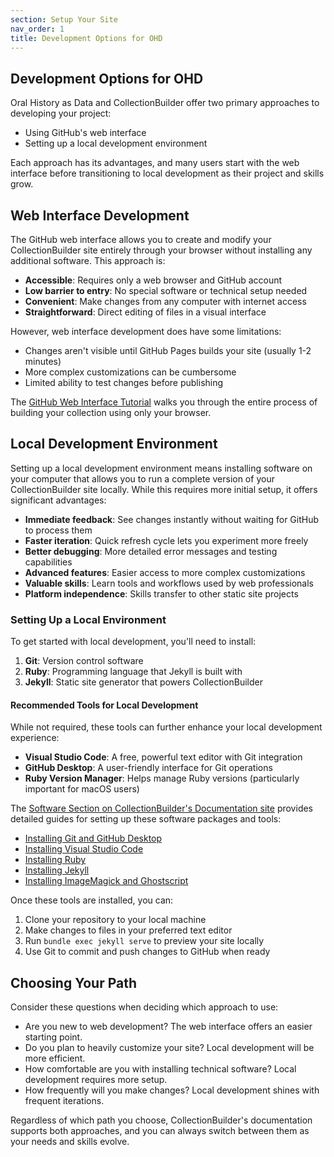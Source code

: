 ```yaml
---
section: Setup Your Site
nav_order: 1
title: Development Options for OHD
---
```


## Development Options for OHD

Oral History as Data and CollectionBuilder offer two primary approaches to developing your  project: 

- Using GitHub's web interface
- Setting up a local development environment

Each approach has its advantages, and many users start with the web interface before transitioning to local development as their project and skills grow.

## Web Interface Development

The GitHub web interface allows you to create and modify your CollectionBuilder site entirely through your browser without installing any additional software. This approach is:

- **Accessible**: Requires only a web browser and GitHub account
- **Low barrier to entry**: No special software or technical setup needed
- **Convenient**: Make changes from any computer with internet access
- **Straightforward**: Direct editing of files in a visual interface

However, web interface development does have some limitations:
- Changes aren't visible until GitHub Pages builds your site (usually 1-2 minutes)
- More complex customizations can be cumbersome
- Limited ability to test changes before publishing

The [GitHub Web Interface Tutorial](/content/tutorials/tutorial-github) walks you through the entire process of building your collection using only your browser.

## Local Development Environment

Setting up a local development environment means installing software on your computer that allows you to run a complete version of your CollectionBuilder site locally. While this requires more initial setup, it offers significant advantages:

- **Immediate feedback**: See changes instantly without waiting for GitHub to process them
- **Faster iteration**: Quick refresh cycle lets you experiment more freely
- **Better debugging**: More detailed error messages and testing capabilities
- **Advanced features**: Easier access to more complex customizations
- **Valuable skills**: Learn tools and workflows used by web professionals
- **Platform independence**: Skills transfer to other static site projects

### Setting Up a Local Environment

To get started with local development, you'll need to install:

1. **Git**: Version control software
2. **Ruby**: Programming language that Jekyll is built with
3. **Jekyll**: Static site generator that powers CollectionBuilder


#### Recommended Tools for Local Development

While not required, these tools can further enhance your local development experience:

- **Visual Studio Code**: A free, powerful text editor with Git integration
- **GitHub Desktop**: A user-friendly interface for Git operations
- **Ruby Version Manager**: Helps manage Ruby versions (particularly important for macOS users)

The [Software Section on CollectionBuilder's Documentation site](https://collectionbuilder.github.io/cb-docs/docs/software/) provides detailed guides for setting up these software packages and tools:

- [Installing Git and GitHub Desktop](https://collectionbuilder.github.io/cb-docs/docs/software/git/)
- [Installing Visual Studio Code](https://collectionbuilder.github.io/cb-docs/docs/software/texteditor/)
- [Installing Ruby](https://collectionbuilder.github.io/cb-docs/docs/software/ruby/)
- [Installing Jekyll](https://collectionbuilder.github.io/cb-docs/docs/software/jekyll/)
- [Installing ImageMagick and Ghostscript](https://collectionbuilder.github.io/cb-docs/docs/software/optional/)

Once these tools are installed, you can:

1. Clone your repository to your local machine
2. Make changes to files in your preferred text editor
3. Run `bundle exec jekyll serve` to preview your site locally
4. Use Git to commit and push changes to GitHub when ready

## Choosing Your Path

Consider these questions when deciding which approach to use:

- Are you new to web development? The web interface offers an easier starting point.
- Do you plan to heavily customize your site? Local development will be more efficient.
- How comfortable are you with installing technical software? Local development requires more setup.
- How frequently will you make changes? Local development shines with frequent iterations.

Regardless of which path you choose, CollectionBuilder's documentation supports both approaches, and you can always switch between them as your needs and skills evolve.